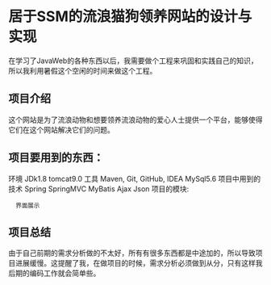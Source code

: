 # 居于SSM的流浪猫狗领养网站的设计与实现 
在学习了JavaWeb的各种东西以后，我需要做个工程来巩固和实践自己的知识，所以我利用暑假这个空闲的时间来做这个工程。
   ## 项目介绍
这个网站是为了流浪动物和想要领养流浪动物的爱心人士提供一个平台，能够使得它们在这个网站解决它们的问题。
## 项目要用到的东西：
环境 JDk1.8 tomcat9.0
工具 Maven, Git, GitHub, IDEA MySql5.6
      项目中用到的技术 Spring SpringMVC MyBatis Ajax Json
      项目的模块:
        
      界面展示
      
## 项目总结
  由于自己前期的需求分析做的不太好，所有有很多东西都是中途加的，所以导致项目进展缓慢。这提醒了我，在做项目的时候，需求分析必须做到从分，只有这样我后期的编码工作就会简单些。
